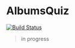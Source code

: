 # AlbumsQuiz

[![Build Status](https://travis-ci.org/laurentperroteau/albums-quiz.svg?branch=master)](https://travis-ci.org/laurentperroteau/albums-quiz)

> in progress

